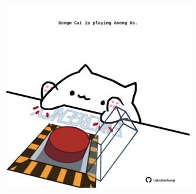 <!-- built at 29/11/2022, 22:01:11 UTC -->
<p align="center">
  <img width="500" height="500" src="./ReadmeImage.svg">
</p>
